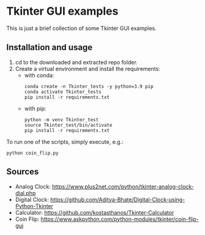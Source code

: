 # Tkinter GUI examples

This is just a brief collection of some Tkinter GUI examples.

## Installation and usage

1. cd to the downloaded and extracted repo folder.
2. Create a virtual environment and install the requirements:
    * with conda:
        ```terminal
        conda create -n Tkinter_tests -y python=3.9 pip
        conda activate Tkinter_tests
        pip install -r requirements.txt
        ```
    * with pip:
        ```terminal
        python -m venv Tkinter_test
        source Tkinter_test/bin/activate
        pip install -r requirements.txt
        ```

To run one of the scripts, simply execute, e.g.:

```terminal
python coin_flip.py
```

## Sources

* Analog Clock: <https://www.plus2net.com/python/tkinter-analog-clock-dial.php>
* Digital Clock: <https://github.com/Aditya-Bhate/Digital-Clock-using-Python-Tkinter>
* Calculator: <https://github.com/kostasthanos/Tkinter-Calculator>
* Coin Flip: <https://www.askpython.com/python-modules/tkinter/coin-flip-gui>
